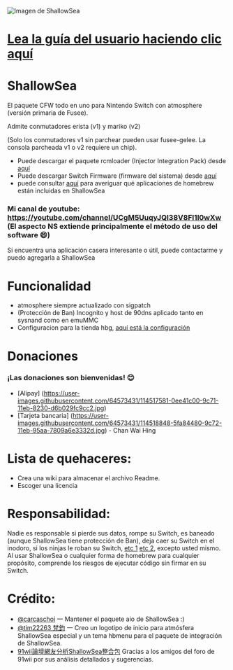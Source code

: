 ![Imagen de ShallowSea](https://user-images.githubusercontent.com/64573431/115142050-358bc380-a072-11eb-855b-357475e4f3d7.jpg)
# [Lea la guía del usuario haciendo clic aquí](https://github.com/carcaschoi/ShallowSea/blob/main/User%20guide.md)
# ShallowSea
El paquete CFW todo en uno para Nintendo Switch con atmosphere (versión primaria de Fusee).

Admite conmutadores erista (v1) y mariko (v2)

(Solo los conmutadores v1 sin parchear pueden usar fusee-gelee. La consola parcheada v1 o v2 requiere un chip).
* Puede descargar el paquete rcmloader (Injector Integration Pack) desde [aquí](https://github.com/carcaschoi/rcmloader-package)
* Puede descargar Switch Firmware (firmware del sistema) desde [aquí](https://darthsternie.net/switch-firmwares/)
* puede consultar [aquí](https://github.com/carcaschoi/ShallowSea/blob/main/ShallowSea%20homebrew%20app%20includes.md) para averiguar qué aplicaciones de homebrew están incluidas en ShallowSea
### Mi canal de youtube: https://youtube.com/channel/UCgM5UuqyJQl38V8FI1l0wXw (El aspecto NS extiende principalmente el método de uso del software 😄)
Si encuentra una aplicación casera interesante o útil, puede contactarme y puedo agregarla a ShallowSea
# Funcionalidad
* atmosphere siempre actualizado con sigpatch
* (Protección de Ban) Incognito y host de 90dns aplicado tanto en sysnand como en emuMMC
* Configuracion para la tienda hbg, [aquí está la configuración](https://github.com/carcaschoi/ShallowSea/blob/main/tinfoil%20shop%20setup)

# Donaciones
### ¡Las donaciones son bienvenidas! 😊
* [Alipay] (https://user-images.githubusercontent.com/64573431/114517581-0ee41c00-9c71-11eb-8230-d6b029fc9cc2.jpg)
* [Tarjeta bancaria] (https://user-images.githubusercontent.com/64573431/114518848-5fa84480-9c72-11eb-95aa-7809a6e3332d.jpg) - Chan Wai Hing

# Lista de quehaceres:
* Crea una wiki para almacenar el archivo Readme.
* Escoger una licencia

# Responsabilidad:
Nadie es responsable si pierde sus datos, rompe su Switch, es baneado (aunque ShallowSea tiene protección de Ban), deja caer su Switch en el inodoro, si los ninjas le roban su Switch, [etc 1](https://www.youtube.com/watch?v=XnwvYiMK3ik) [etc 2](https://www.youtube.com/watch?v=6X5kP6NjDTw), excepto usted mismo. Al usar ShallowSea o cualquier forma de homebrew para cualquier propósito, comprende los riesgos de ejecutar código sin firmar en su Switch.
# Crédito:
* [@carcaschoi](https://github.com/carcaschoi) 一 Mantener el paquete aio de ShallowSea :)
* [@tim22263 梵鈞](https://github.com/tim22263) 一 Creo un logotipo de inicio para atmósfera ShallowSea especial y un tema hbmenu para el paquete de integración de ShallowSea.
* [91wii論壇網友分析ShallowSea整合包](https://www.91wii.com/thread-231061-1-1.html) Gracias a los amigos del foro de 91wii por sus análisis detallados y sugerencias.
